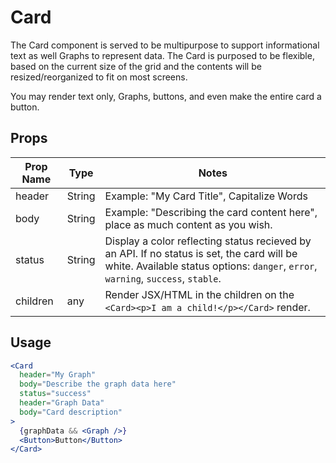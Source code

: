# Card

The Card component is served to be multipurpose to support informational text as well Graphs to represent data. The Card is purposed to be flexible, based on the current size of the grid and the contents will be resized/reorganized to fit on most screens.

You may render text only, Graphs, buttons, and even make the entire card a button.

## Props

| Prop Name | Type   | Notes                                                                                                                                                                           |
| --------- | ------ | ------------------------------------------------------------------------------------------------------------------------------------------------------------------------------- |
| header    | String | Example: "My Card Title", Capitalize Words                                                                                                                                      |
| body      | String | Example: "Describing the card content here", place as much content as you wish.                                                                                                 |
| status    | String | Display a color reflecting status recieved by an API. If no status is set, the card will be white. Available status options: `danger`, `error`, `warning`, `success`, `stable`. |
| children  | any    | Render JSX/HTML in the children on the `<Card><p>I am a child!</p></Card>` render.                                                                                              |

## Usage

```jsx
<Card
  header="My Graph"
  body="Describe the graph data here"
  status="success"
  header="Graph Data"
  body="Card description"
>
  {graphData && <Graph />}
  <Button>Button</Button>
</Card>
```
